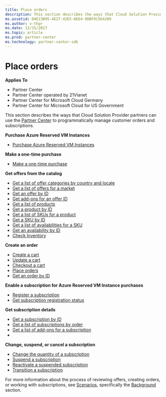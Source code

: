 ```yaml
---
title: Place orders
description: This section describes the ways that Cloud Solution Provider partners can use the Partner Center to programmatically manage customer orders and subscriptions.
ms.assetid: D4E13B95-4E27-42E5-86E4-9DBF91564209
ms.author: v-thpr
ms.date: 12/15/2017
ms.topic: article
ms.prod: partner-center
ms.technology: partner-center-sdk
---
```


# Place orders


**Applies To**

-   Partner Center
-   Partner Center operated by 21Vianet
-   Partner Center for Microsoft Cloud Germany
-   Partner Center for Microsoft Cloud for US Government

This section describes the ways that Cloud Solution Provider partners can use the [Partner Center](index.md) to programmatically manage customer orders and subscriptions.

**Purchase Azure Reserved VM Instances**  
-   [Purchase Azure Reserved VM Instances](purchase-azure-reserved-vm-instances.md)   

**Make a one-time purchase**  
-   [Make a one-time purchase](make-a-one-time-purchase.md) 

**Get offers from the catalog**  
-   [Get a list of offer categories by country and locale](get-a-list-of-offer-categories-by-country-and-locale.md)
-   [Get a list of offers for a market](get-a-list-of-offers-for-a-market.md)
-   [Get an offer by ID](get-an-offer-by-id.md)
-   [Get add-ons for an offer ID](get-addon-offers-by-offer-id.md)
-   [Get a list of products](get-a-list-of-products.md)
-   [Get a product by ID](get-a-product-by-id.md)
-   [Get a list of SKUs for a product](get-a-list-of-skus-for-a-product.md)
-   [Get a SKU by ID](get-a-sku-by-id.md)
-   [Get a list of availabilities for a SKU](get-a-list-of-availabilities-for-a-sku.md)
-   [Get an availability by ID](get-an-availability-by-id.md)
-   [Check Inventory](check-inventory.md)

**Create an order**  
-   [Create a cart](create-a-cart.md)  
-   [Update a cart](update-a-cart.md)  
-   [Checkout a cart](checkout-a-cart.md)  
-   [Place orders](#place-orders)
-   [Get an order by ID](get-an-order-by-id.md)

**Enable a subscription for Azure Reserved VM Instance purchases**  
-   [Register a subscription](register-a-subscription.md)
-   [Get subscription registration status](get-subscription-registration-status.md) 

**Get subscription details**  
-   [Get a subscription by ID](get-a-subscription-by-id.md)  
-   [Get a list of subscriptions by order](get-a-list-of-subscriptions-by-order.md)  
-   [Get a list of add-ons for a subscription](get-a-list-of-add-ons-for-a-subscription.md)  
-   
**Change, suspend, or cancel a subscription**  
-   [Change the quantity of a subscription](change-the-quantity-of-a-subscription.md)
-   [Suspend a subscription](suspend-a-subscription.md)
-   [Reactivate a suspended subscription](reactivate-a-suspended-a-subscription.md)
-   [Transition a subscription](transition-a-subscription.md)

For more information about the process of reviewing offers, creating orders, or working with subscriptions, see [Scenarios](scenarios.md), specifically the [Background](scenarios.md#background) section.

 

 




